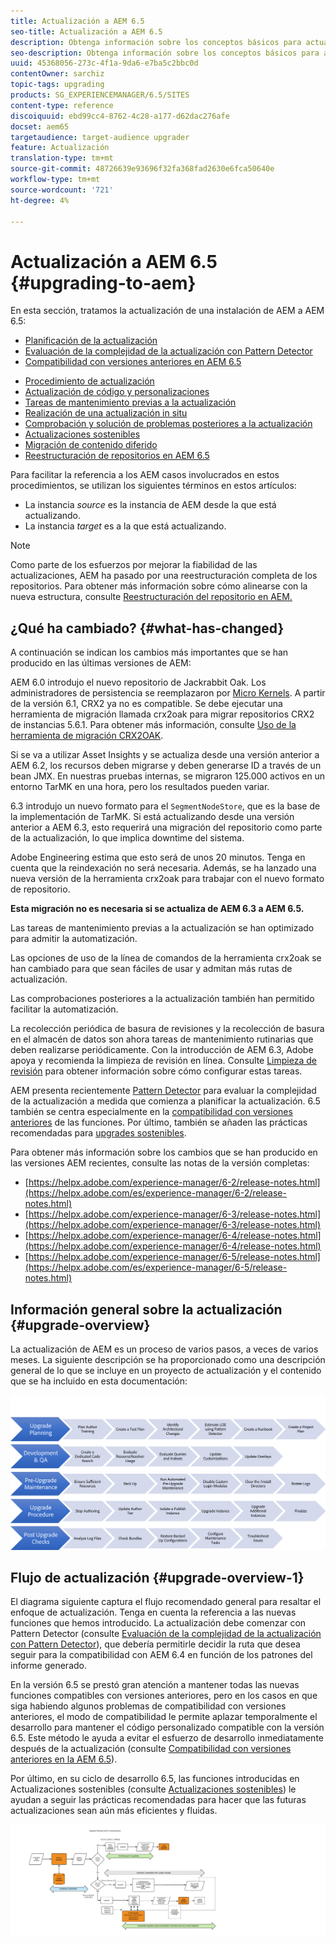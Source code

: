 ```yaml
---
title: Actualización a AEM 6.5
seo-title: Actualización a AEM 6.5
description: Obtenga información sobre los conceptos básicos para actualizar una instalación de AEM anterior a AEM 6.5.
seo-description: Obtenga información sobre los conceptos básicos para actualizar una instalación de AEM anterior a AEM 6.5.
uuid: 45368056-273c-4f1a-9da6-e7ba5c2bbc0d
contentOwner: sarchiz
topic-tags: upgrading
products: SG_EXPERIENCEMANAGER/6.5/SITES
content-type: reference
discoiquuid: ebd99cc4-8762-4c28-a177-d62dac276afe
docset: aem65
targetaudience: target-audience upgrader
feature: Actualización
translation-type: tm+mt
source-git-commit: 48726639e93696f32fa368fad2630e6fca50640e
workflow-type: tm+mt
source-wordcount: '721'
ht-degree: 4%

---
```



# Actualización a AEM 6.5 {#upgrading-to-aem}

En esta sección, tratamos la actualización de una instalación de AEM a AEM 6.5:

* [Planificación de la actualización](/help/sites-deploying/upgrade-planning.md)
* [Evaluación de la complejidad de la actualización con Pattern Detector](/help/sites-deploying/pattern-detector.md)
* [Compatibilidad con versiones anteriores en AEM 6.5](/help/sites-deploying/backward-compatibility.md)

<!--* [Using Offline Reindexing To Reduce Downtime During an Upgrade](/help/sites-deploying/upgrade-offline-reindexing.md)-->
* [Procedimiento de actualización](/help/sites-deploying/upgrade-procedure.md)
* [Actualización de código y personalizaciones](/help/sites-deploying/upgrading-code-and-customizations.md)
* [Tareas de mantenimiento previas a la actualización](/help/sites-deploying/pre-upgrade-maintenance-tasks.md)
* [Realización de una actualización in situ](/help/sites-deploying/in-place-upgrade.md)
* [Comprobación y solución de problemas posteriores a la actualización](/help/sites-deploying/post-upgrade-checks-and-troubleshooting.md)
* [Actualizaciones sostenibles](/help/sites-deploying/sustainable-upgrades.md)
* [Migración de contenido diferido](/help/sites-deploying/lazy-content-migration.md)
* [Reestructuración de repositorios en AEM 6.5](/help/sites-deploying/repository-restructuring.md)

Para facilitar la referencia a los AEM casos involucrados en estos procedimientos, se utilizan los siguientes términos en estos artículos:

* La instancia *source* es la instancia de AEM desde la que está actualizando.
* La instancia *target* es a la que está actualizando.

>[!NOTE]
>
>Como parte de los esfuerzos por mejorar la fiabilidad de las actualizaciones, AEM ha pasado por una reestructuración completa de los repositorios. Para obtener más información sobre cómo alinearse con la nueva estructura, consulte [Reestructuración del repositorio en AEM.](/help/sites-deploying/repository-restructuring.md)

## ¿Qué ha cambiado? {#what-has-changed}

A continuación se indican los cambios más importantes que se han producido en las últimas versiones de AEM:

AEM 6.0 introdujo el nuevo repositorio de Jackrabbit Oak. Los administradores de persistencia se reemplazaron por [Micro Kernels](/help/sites-deploying/platform.md#contentbody_title_4). A partir de la versión 6.1, CRX2 ya no es compatible. Se debe ejecutar una herramienta de migración llamada crx2oak para migrar repositorios CRX2 de instancias 5.6.1. Para obtener más información, consulte [Uso de la herramienta de migración CRX2OAK](/help/sites-deploying/using-crx2oak.md).

Si se va a utilizar Asset Insights y se actualiza desde una versión anterior a AEM 6.2, los recursos deben migrarse y deben generarse ID a través de un bean JMX. En nuestras pruebas internas, se migraron 125.000 activos en un entorno TarMK en una hora, pero los resultados pueden variar.

6.3 introdujo un nuevo formato para el `SegmentNodeStore`, que es la base de la implementación de TarMK. Si está actualizando desde una versión anterior a AEM 6.3, esto requerirá una migración del repositorio como parte de la actualización, lo que implica downtime del sistema.

Adobe Engineering estima que esto será de unos 20 minutos. Tenga en cuenta que la reindexación no será necesaria. Además, se ha lanzado una nueva versión de la herramienta crx2oak para trabajar con el nuevo formato de repositorio.

**Esta migración no es necesaria si se actualiza de AEM 6.3 a AEM 6.5.**

Las tareas de mantenimiento previas a la actualización se han optimizado para admitir la automatización.

Las opciones de uso de la línea de comandos de la herramienta crx2oak se han cambiado para que sean fáciles de usar y admitan más rutas de actualización.

Las comprobaciones posteriores a la actualización también han permitido facilitar la automatización.

La recolección periódica de basura de revisiones y la recolección de basura en el almacén de datos son ahora tareas de mantenimiento rutinarias que deben realizarse periódicamente. Con la introducción de AEM 6.3, Adobe apoya y recomienda la limpieza de revisión en línea. Consulte [Limpieza de revisión](/help/sites-deploying/revision-cleanup.md) para obtener información sobre cómo configurar estas tareas.

AEM presenta recientemente [Pattern Detector](/help/sites-deploying/pattern-detector.md) para evaluar la complejidad de la actualización a medida que comienza a planificar la actualización. 6.5 también se centra especialmente en la [compatibilidad con versiones anteriores](/help/sites-deploying/backward-compatibility.md) de las funciones. Por último, también se añaden las prácticas recomendadas para [upgrades sostenibles](/help/sites-deploying/sustainable-upgrades.md).

Para obtener más información sobre los cambios que se han producido en las versiones AEM recientes, consulte las notas de la versión completas:

* [https://helpx.adobe.com/experience-manager/6-2/release-notes.html](https://helpx.adobe.com/es/experience-manager/6-2/release-notes.html)
* [https://helpx.adobe.com/experience-manager/6-3/release-notes.html](https://helpx.adobe.com/experience-manager/6-3/release-notes.html)
* [https://helpx.adobe.com/experience-manager/6-4/release-notes.html](https://helpx.adobe.com/experience-manager/6-4/release-notes.html)
* [https://helpx.adobe.com/experience-manager/6-5/release-notes.html](https://helpx.adobe.com/es/experience-manager/6-5/release-notes.html)

## Información general sobre la actualización {#upgrade-overview}

La actualización de AEM es un proceso de varios pasos, a veces de varios meses. La siguiente descripción se ha proporcionado como una descripción general de lo que se incluye en un proyecto de actualización y el contenido que se ha incluido en esta documentación:

![screen_shot_2018-03-30at80708am](assets/screen_shot_2018-03-30at80708am.png)

## Flujo de actualización {#upgrade-overview-1}

El diagrama siguiente captura el flujo recomendado general para resaltar el enfoque de actualización. Tenga en cuenta la referencia a las nuevas funciones que hemos introducido. La actualización debe comenzar con Pattern Detector (consulte [Evaluación de la complejidad de la actualización con Pattern Detector](/help/sites-deploying/pattern-detector.md)), que debería permitirle decidir la ruta que desea seguir para la compatibilidad con AEM 6.4 en función de los patrones del informe generado.

En la versión 6.5 se prestó gran atención a mantener todas las nuevas funciones compatibles con versiones anteriores, pero en los casos en que siga habiendo algunos problemas de compatibilidad con versiones anteriores, el modo de compatibilidad le permite aplazar temporalmente el desarrollo para mantener el código personalizado compatible con la versión 6.5. Este método le ayuda a evitar el esfuerzo de desarrollo inmediatamente después de la actualización (consulte [Compatibilidad con versiones anteriores en la AEM 6.5](/help/sites-deploying/backward-compatibility.md)).

Por último, en su ciclo de desarrollo 6.5, las funciones introducidas en Actualizaciones sostenibles (consulte [Actualizaciones sostenibles](/help/sites-deploying/sustainable-upgrades.md)) le ayudan a seguir las prácticas recomendadas para hacer que las futuras actualizaciones sean aún más eficientes y fluidas.

![6_4_upgrade_overviewflowchart-newpage3](assets/6_4_upgrade_overviewflowchart-newpage3.png)

